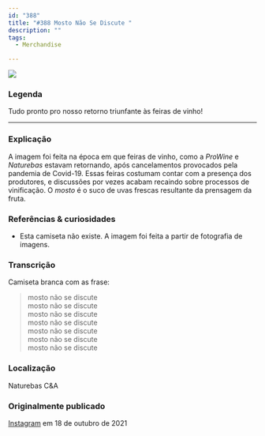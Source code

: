 ```yaml
---
id: "388"
title: "#388 Mosto Não Se Discute "
description: ""
tags:
  - Merchandise

---
```


![](https://bebiodicionario-com.s3.amazonaws.com/media/posts/202110/246257922_1043038519791653_8718269534582234492_n_18134473108233357.jpg)

### Legenda

Tudo pronto pro nosso retorno triunfante às feiras de vinho!

---

### Explicação

A imagem foi feita na época em que feiras de vinho, como a *ProWine* e *Naturebas* estavam retornando, após cancelamentos provocados pela pandemia de Covid-19. Essas feiras costumam contar com a presença dos produtores, e discussões por vezes acabam recaindo sobre processos de vinificação. O *mosto* é o suco de uvas frescas resultante da prensagem da fruta.

### Referências & curiosidades

- Esta camiseta não existe. A imagem foi feita a partir de fotografia de imagens.

### Transcrição
Camiseta branca com as frase:
> mosto não se discute  
> mosto não se discute  
> mosto não se discute  
> mosto não se discute  
> mosto não se discute  
> mosto não se discute  
> mosto não se discute  

### Localização

Naturebas C&A

### Originalmente publicado

[Instagram](https://www.instagram.com/p/CVlTdxYrEZA/) em 18 de outubro de 2021
